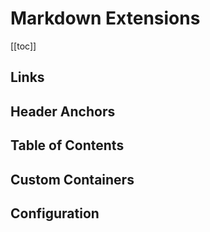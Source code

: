 # Markdown Extensions

[[toc]]

## Links

## Header Anchors

## Table of Contents

## Custom Containers

## Configuration
